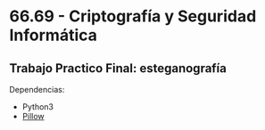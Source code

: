# 66.69 - Criptografía y Seguridad Informática
## Trabajo Practico Final: esteganografía
Dependencias:
- Python3
- [Pillow](https://pillow.readthedocs.io/en/latest/installation.html)
